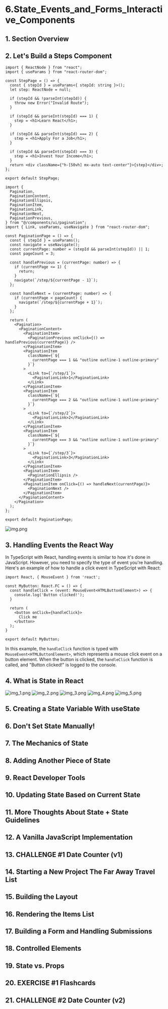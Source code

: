 # 6.State_Events_and_Forms_Interactive_Components

## 1. Section Overview

## 2. Let's Build a Steps Component
```tsx
import { ReactNode } from "react";
import { useParams } from "react-router-dom";

const StepPage = () => {
  const { stepId } = useParams<{ stepId: string }>();
  let step: ReactNode = null;

  if (stepId && !parseInt(stepId)) {
    throw new Error("Invalid Route");
  }

  if (stepId && parseInt(stepId) === 1) {
    step = <h1>Learn React</h1>;
  }

  if (stepId && parseInt(stepId) === 2) {
    step = <h1>Apply For a Job</h1>;
  }

  if (stepId && parseInt(stepId) === 3) {
    step = <h1>Invest Your Income</h1>;
  }
  return <div className={"h-[50vh] mx-auto text-center"}>{step}</div>;
};

export default StepPage;

```

```tsx
import {
  Pagination,
  PaginationContent,
  PaginationEllipsis,
  PaginationItem,
  PaginationLink,
  PaginationNext,
  PaginationPrevious,
} from "@/components/ui/pagination";
import { Link, useParams, useNavigate } from "react-router-dom";

const PaginationPage = () => {
  const { stepId } = useParams();
  const navigate = useNavigate();
  const currentPage: number = (stepId && parseInt(stepId)) || 1;
  const pageCount = 3;

  const handlePrevious = (currentPage: number) => {
    if (currentPage <= 1) {
      return;
    }
    navigate(`/step/${currentPage - 1}`);
  };

  const handleNext = (currentPage: number) => {
    if (currentPage < pageCount) {
      navigate(`/step/${currentPage + 1}`);
    }
  };

  return (
    <Pagination>
      <PaginationContent>
        <PaginationItem>
          <PaginationPrevious onClick={() => handlePrevious(currentPage)} />
        </PaginationItem>
        <PaginationItem
          className={`${
            currentPage === 1 && "outline outline-1 outline-primary"
          }`}
        >
          <Link to={`/step/1`}>
            <PaginationLink>1</PaginationLink>
          </Link>
        </PaginationItem>
        <PaginationItem
          className={`${
            currentPage === 2 && "outline outline-1 outline-primary"
          }`}
        >
          <Link to={`/step/2`}>
            <PaginationLink>2</PaginationLink>
          </Link>
        </PaginationItem>
        <PaginationItem
          className={`${
            currentPage === 3 && "outline outline-1 outline-primary"
          }`}
        >
          <Link to={`/step/3`}>
            <PaginationLink>3</PaginationLink>
          </Link>
        </PaginationItem>
        <PaginationItem>
          <PaginationEllipsis />
        </PaginationItem>
        <PaginationItem onClick={() => handleNext(currentPage)}>
          <PaginationNext />
        </PaginationItem>
      </PaginationContent>
    </Pagination>
  );
};

export default PaginationPage;

```
![img.png](img.png)
## 3. Handling Events the React Way
In TypeScript with React, handling events is similar to how it's done in JavaScript. However, you need to specify the type of event you're handling. Here's an example of how to handle a click event in TypeScript with React:

```tsx
import React, { MouseEvent } from 'react';

const MyButton: React.FC = () => {
  const handleClick = (event: MouseEvent<HTMLButtonElement>) => {
    console.log('Button clicked!');
  }

  return (
    <button onClick={handleClick}>
      Click me
    </button>
  );
}

export default MyButton;
```

In this example, the `handleClick` function is typed with `MouseEvent<HTMLButtonElement>`, which represents a mouse click event on a button element. When the button is clicked, the `handleClick` function is called, and "Button clicked!" is logged to the console.
## 4. What is State in React
![img_1.png](img_1.png)
![img_2.png](img_2.png)
![img_3.png](img_3.png)
![img_4.png](img_4.png)
![img_5.png](img_5.png)
## 5. Creating a State Variable With useState
## 6. Don't Set State Manually!
## 7. The Mechanics of State
## 8. Adding Another Piece of State
## 9. React Developer Tools
## 10. Updating State Based on Current State
## 11. More Thoughts About State + State Guidelines
## 12. A Vanilla JavaScript Implementation
## 13. CHALLENGE #1 Date Counter (v1)
## 14. Starting a New Project The Far Away Travel List
## 15. Building the Layout
## 16. Rendering the Items List
## 17. Building a Form and Handling Submissions
## 18. Controlled Elements
## 19. State vs. Props
## 20. EXERCISE #1 Flashcards
## 21. CHALLENGE #2 Date Counter (v2)
